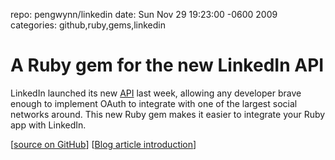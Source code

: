 repo: pengwynn/linkedin
date: Sun Nov 29 19:23:00 -0600 2009
categories: github,ruby,gems,linkedin

#  A Ruby gem for the new LinkedIn API

LinkedIn launched its new [API](http://developer.linkedin.com) last week, allowing any developer brave enough to implement OAuth to integrate with one of the largest social networks around. This new Ruby gem makes it easier to integrate your Ruby app with LinkedIn.

[[source on GitHub](http://github.com/pengwynn/linkedin)] [[Blog article introduction](http://wynnnetherland.com/2009/11/link-linkedin-into-your-next-ruby-application/)]
